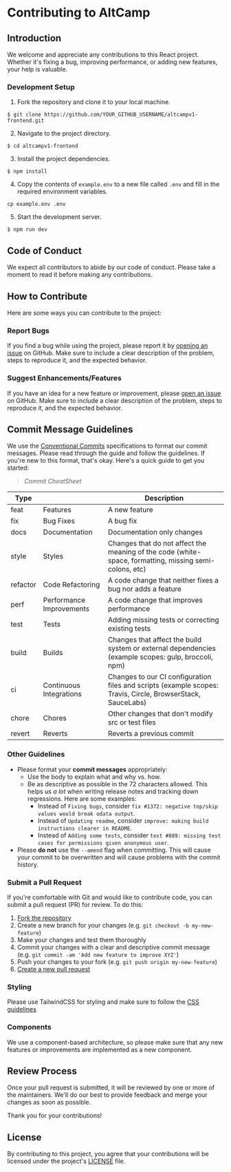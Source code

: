 # Contributing to AltCamp

## Introduction

We welcome and appreciate any contributions to this React project. Whether it's fixing a bug, improving performance, or adding new features, your help is valuable.

### Development Setup

1. Fork the repository and clone it to your local machine.

```
$ git clone https://github.com/YOUR_GITHUB_USERNAME/altcampv1-frontend.git
```

2. Navigate to the project directory.

```
$ cd altcampv1-frontend
```

3. Install the project dependencies.

```
$ npm install
```

4. Copy the contents of `example.env` to a new file called `.env` and fill in the required environment variables.

```
cp example.env .env
```

5. Start the development server.

```
$ npm run dev
```

## Code of Conduct

We expect all contributors to abide by our code of conduct. Please take a moment to read it before making any contributions.

## How to Contribute

Here are some ways you can contribute to the project:

### Report Bugs

If you find a bug while using the project, please report it by [opening an issue](https://github.com/AltCamp/altcampv1-frontend/issues/new/choose) on GitHub. Make sure to include a clear description of the problem, steps to reproduce it, and the expected behavior.

### Suggest Enhancements/Features

If you have an idea for a new feature or improvement, please [open an issue](https://github.com/AltCamp/altcampv1-frontend/issues/new/choose) on GitHub. Make sure to include a clear description of the problem, steps to reproduce it, and the expected behavior.

## Commit Message Guidelines

We use the [Conventional Commits](https://www.conventionalcommits.org/en/v1.0.0/) specifications to format our commit messages. Please read through the guide and follow the guidelines. If you're new to this format, that's okay. Here's a quick guide to get you started:

> _Commit CheatSheet_

| Type     |                          | Description                                                                                                 |
| -------- | ------------------------ | ----------------------------------------------------------------------------------------------------------- |
| feat     | Features                 | A new feature                                                                                               |
| fix      | Bug Fixes                | A bug fix                                                                                                   |
| docs     | Documentation            | Documentation only changes                                                                                  |
| style    | Styles                   | Changes that do not affect the meaning of the code (white-space, formatting, missing semi-colons, etc)      |
| refactor | Code Refactoring         | A code change that neither fixes a bug nor adds a feature                                                   |
| perf     | Performance Improvements | A code change that improves performance                                                                     |
| test     | Tests                    | Adding missing tests or correcting existing tests                                                           |
| build    | Builds                   | Changes that affect the build system or external dependencies (example scopes: gulp, broccoli, npm)         |
| ci       | Continuous Integrations  | Changes to our CI configuration files and scripts (example scopes: Travis, Circle, BrowserStack, SauceLabs) |
| chore    | Chores                   | Other changes that don't modify src or test files                                                           |
| revert   | Reverts                  | Reverts a previous commit                                                                                   |

### Other Guidelines

- Please format your **commit messages** appropriately:
  - Use the body to explain what and why vs. how.
  - Be as descriptive as possible in the 72 characters allowed. This helps us _a lot_ when writing release notes and tracking down regressions. Here are some examples:
    - Instead of `Fixing bugs`, consider `fix #1372: negative top/skip values would break odata output`.
    - Instead of `Updating readme`, consider `improve: making build instructions clearer in README`.
    - Instead of `Adding some tests`, consider `test #889: missing test cases for permissions given anonymous user`.
- Please **do not** use the `--amend` flag when committing. This will cause your commit to be overwritten and will cause problems with the commit history.

### Submit a Pull Request

If you're comfortable with Git and would like to contribute code, you can submit a pull request (PR) for review. To do this:

1. [Fork the repository](https://github.com/AltCamp/altcampv1-frontend/fork)
2. Create a new branch for your changes (e.g. `git checkout -b my-new-feature`)
3. Make your changes and test them thoroughly
4. Commit your changes with a clear and descriptive commit message (e.g. `git commit -am 'Add new feature to improve XYZ'`)
5. Push your changes to your fork (e.g. `git push origin my-new-feature`)
6. [Create a new pull request](https://github.com/AltCamp/altcampv1-frontend/compare)

### Styling

Please use TailwindCSS for styling and make sure to follow the [CSS guidelines](https://github.com/AltCamp/altcampv1-frontend/blob/dev/CSS-GUIDELINES.md)

### Components

We use a component-based architecture, so please make sure that any new features or improvements are implemented as a new component.

## Review Process

Once your pull request is submitted, it will be reviewed by one or more of the maintainers. We'll do our best to provide feedback and merge your changes as soon as possible.

Thank you for your contributions!

## License

By contributing to this project, you agree that your contributions will be licensed under the project's [LICENSE](https://github.com/AltCamp/altcampv1-frontend/blob/dev/LICENSE) file.
